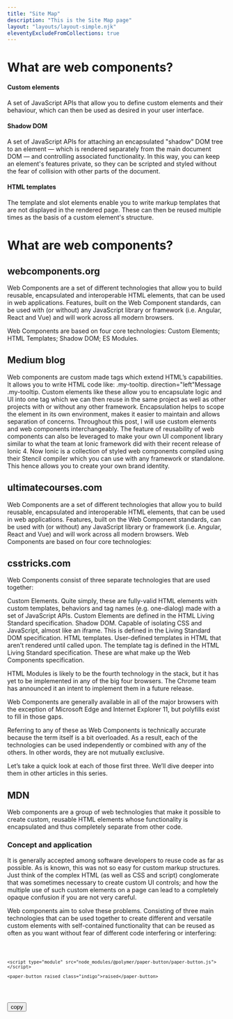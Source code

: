 ```yaml
---
title: "Site Map"
description: "This is the Site Map page"
layout: "layouts/layout-simple.njk"
eleventyExcludeFromCollections: true
---
```









# What are web components?


#### Custom elements 
A set of JavaScript APIs that allow you to define custom elements and their behaviour, which can then be used as desired in your user interface.

#### Shadow DOM 
A set of JavaScript APIs for attaching an encapsulated "shadow" DOM tree to an element — which is rendered separately from the main document DOM — and controlling associated functionality. In this way, you can keep an element's features private, so they can be scripted and styled without the fear of collision with other parts of the document.

#### HTML templates
The template and slot elements enable you to write markup templates that are not displayed in the rendered page. These can then be reused multiple times as the basis of a custom element's structure.








# What are web components?
## webcomponents.org
Web Components are a set of different technologies that allow you to build reusable, encapsulated and interoperable HTML elements, that can be used in web applications. Features, built on the Web Component standards, can be used with (or without) any JavaScript library or framework (i.e. Angular, React and Vue) and will work across all modern browsers.

Web Components are based on four core technologies:
Custom Elements;
HTML Templates;
Shadow DOM;
ES Modules.

## Medium blog
Web components are custom made tags which extend HTML’s capabilities. It allows you to write HTML code like:
.my-tooltip. direction="left"Message .my-tooltip.
Custom elements like these allow you to encapsulate logic and UI into one tag which we can then reuse in the same project as well as other projects with or without any other framework.
Encapsulation helps to scope the element in its own environment, makes it easier to maintain and allows separation of concerns.
Throughout this post, I will use custom elements and web components interchangeably.
The feature of reusability of web components can also be leveraged to make your own UI component library similar to what the team at Ionic framework did with their recent release of Ionic 4. Now Ionic is a collection of styled web components compiled using their Stencil compiler which you can use with any framework or standalone. This hence allows you to create your own brand identity.

## ultimatecourses.com
Web Components are a set of different technologies that allow you to build reusable, encapsulated and interoperable HTML elements, that can be used in web applications. Features, built on the Web Component standards, can be used with (or without) any JavaScript library or framework (i.e. Angular, React and Vue) and will work across all modern browsers.
Web Components are based on four core technologies:

## csstricks.com
Web Components consist of three separate technologies that are used together:

Custom Elements. Quite simply, these are fully-valid HTML elements with custom templates, behaviors and tag names (e.g. one-dialog) made with a set of JavaScript APIs. Custom Elements are defined in the HTML Living Standard specification.
Shadow DOM. Capable of isolating CSS and JavaScript, almost like an iframe. This is defined in the Living Standard DOM specification.
HTML templates. User-defined templates in HTML that aren’t rendered until called upon. The template tag is defined in the HTML Living Standard specification.
These are what make up the Web Components specification.

HTML Modules is likely to be the fourth technology in the stack, but it has yet to be implemented in any of the big four browsers. The Chrome team has announced it an intent to implement them in a future release.

Web Components are generally available in all of the major browsers with the exception of Microsoft Edge and Internet Explorer 11, but polyfills exist to fill in those gaps.

Referring to any of these as Web Components is technically accurate because the term itself is a bit overloaded. As a result, each of the technologies can be used independently or combined with any of the others. In other words, they are not mutually exclusive.

Let’s take a quick look at each of those first three. We’ll dive deeper into them in other articles in this series.

## MDN
Web components are a group of web technologies that make it possible to create custom, reusable HTML elements whose functionality is encapsulated and thus completely separate from other code.

### Concept and application
It is generally accepted among software developers to reuse code as far as possible. As is known, this was not so easy for custom markup structures. Just think of the complex HTML (as well as CSS and script) conglomerate that was sometimes necessary to create custom UI controls; and how the multiple use of such custom elements on a page can lead to a completely opaque confusion if you are not very careful.

Web components aim to solve these problems. Consisting of three main technologies that can be used together to create different and versatile custom elements with self-contained functionality that can be reused as often as you want without fear of different code interfering or interfering:
 
<div aria-label="Codebox Component to display actual code" class="codepencil">
<pre><code>

    <script type="module" src="node_modules/@polymer/paper-button/paper-button.js"></script>

    <paper-button raised class="indigo">raised</paper-button>

</code></pre>
</div>
<button>copy</button>



